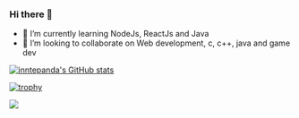 ### Hi there 👋

<!--
**innatepanda/innatepanda** is a ✨ _special_ ✨ repository because its `README.md` (this file) appears on your GitHub profile.
- 🤔 I’m looking for help with ...
📫 How to reach me: ...
- 😄 Pronouns: ...
 💬 Ask me about ...
-->


- 🌱 I’m currently learning NodeJs, ReactJs and Java
- 👯 I’m looking to collaborate on Web development, c, c++, java and game dev







[![inntepanda's GitHub stats](https://github-readme-stats.vercel.app/api?username=innatepanda)](https://github.com/innatepanda/github-readme-stats)

[![trophy](https://github-profile-trophy.vercel.app/?username=innatepanda)](https://github.com/inntepanda/github-profile-trophy)

![](https://komarev.com/ghpvc/?username=innatepanda&color=green)

